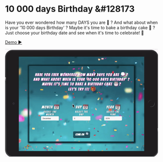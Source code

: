 # 10 000 days Birthday &#128173

Have you ever wondered how many DAYS you are &#128173; ?
And what about when is your '10 000 days Birthday' ?
Maybe it's time to bake a birthday cake &#127874; ?
Just choose your birthday date and see when it's time to celebrate! &#127873;

[Demo ▶️]()

![Demo](demo-tenThousandDays.gif)